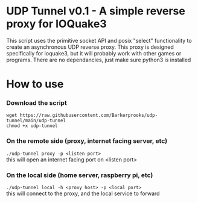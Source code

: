 # UDP Tunnel v0.1 - A simple reverse proxy for IOQuake3
This script uses the primitive socket API and posix "select" functionality to create an asynchronous UDP reverse proxy. This proxy is designed specifically for ioquake3, but it will probably work
with other games or programs. There are no dependancies, just make sure python3 is installed

# How to use
### Download the script
```
wget https://raw.githubusercontent.com/Barkerprooks/udp-tunnel/main/udp-tunnel
chmod +x udp-tunnel
```
### On the remote side (proxy, internet facing server, etc)
`./udp-tunnel proxy -p <listen port>`\
this will open an internet facing port on \<listen port\>
### On the local side (home server, raspberry pi, etc)
`./udp-tunnel local -h <proxy host> -p <local port>`\
this will connect to the proxy, and the local service to forward
